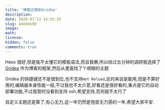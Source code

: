 ```yaml
---
title: '博客迁移到Gridea'
description:
date: 2020-07-13 14:35:29
slug: 44e94e99
image:
math:
license:
hidden: false
comments: true
---
```


Hexo 很好,但是我不太懂它的模板语法,而且我懒,所以经过五分钟的调研我选择了 [Gridea](https://github.com/getgridea/gridea) 作为博客的框架,然后从里面找了个顺眼的主题

Gridea 的快捷键还不是很到位,也不支持`Hot Reload`,总的来说是能用,但是不算好用的,编辑器本身性能一般,不过我也不太介意,好看还是很好看的,重点是它的自动部署功能,不过我暂时没看到支持 ssh,希望支持,否则就不太行了

自定义主题还是算了,有心无力,这一年仍然是饱尝无力感的一年,希望大家平安.
